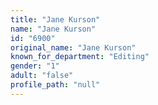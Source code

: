 ```yaml
---
title: "Jane Kurson"
name: "Jane Kurson"
id: "6900"
original_name: "Jane Kurson"
known_for_department: "Editing"
gender: "1"
adult: "false"
profile_path: "null"
---
```

